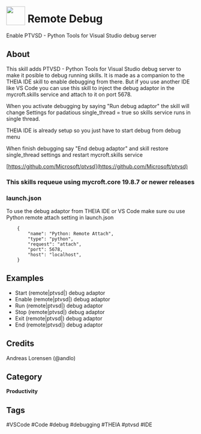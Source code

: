 # <img src="https://raw.githack.com/FortAwesome/Font-Awesome/master/svgs/solid/bug.svg" card_color="#990000" width="50" height="50" style="vertical-align:bottom"/> Remote Debug
Enable PTVSD - Python Tools for Visual Studio debug server

## About
This skill adds PTVSD - Python Tools for Visual Studio debug server to make it posible to 
debug running skills.
It is made as a companion to the THEIA IDE skill to enable debugging from there. But if you
use another IDE like VS Code you can use this skill to inject the debug adaptor in the
mycroft.skills service and attach to it on port 5678.

When you activate debugging by saying "Run debug adaptor" the skill will change Settings for 
padatious single_thread = true so skills service runs in single thread. 

THEIA IDE is already setup so you just have to start debug from debug menu

When finish debugging say "End debug adaptor" and skill restore single_thread settings and 
restart mycroft.skills service

[https://github.com/Microsoft/ptvsd](https://github.com/Microsoft/ptvsd)

### This skills requeue using mycroft.core 19.8.7 or newer releases

### launch.json
To use the debug adaptor from THEIA IDE or VS Code make sure ou use Python 
remote attach setting in launch.json
```
    {
        "name": "Python: Remote Attach",
        "type": "python",
        "request": "attach",
        "port": 5678,
        "host": "localhost",
    }
```

## Examples
* Start (remote|ptvsd|) debug adaptor
* Enable (remote|ptvsd|) debug adaptor
* Run (remote|ptvsd|) debug adaptor
* Stop (remote|ptvsd|) debug adaptor
* Exit (remote|ptvsd|) debug adaptor
* End (remote|ptvsd|) debug adaptor

## Credits
Andreas Lorensen (@andlo)

## Category
**Productivity**

## Tags
#VSCode
#Code
#debug
#debugging
#THEIA
#ptvsd
#IDE


